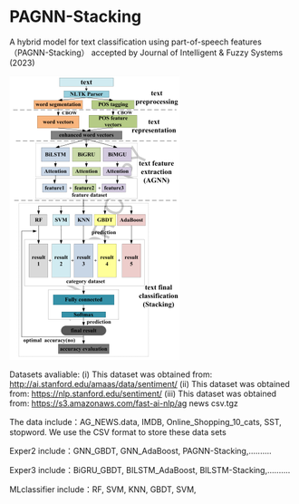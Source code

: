 # PAGNN-Stacking
A hybrid model for text classification using part-of-speech features （PAGNN-Stacking） accepted by Journal of Intelligent & Fuzzy Systems (2023)

<img src="image/PAGNN-Stacking.png" alt="PAGNN-Stacking model">

Datasets avaliable:
(i) This dataset was obtained from: http://ai.stanford.edu/amaas/data/sentiment/
(ii) This dataset was obtained from: https://nlp.stanford.edu/sentiment/
(iii) This dataset was obtained from: https://s3.amazonaws.com/fast-ai-nlp/ag news csv.tgz

The data include：AG_NEWS.data,  IMDB,  Online_Shopping_10_cats,  SST, stopword. We use the CSV format to store these data sets

Exper2 include：GNN_GBDT, GNN_AdaBoost, PAGNN-Stacking,..........

Exper3 include：BiGRU_GBDT, BILSTM_AdaBoost, BILSTM-Stacking,..........

MLclassifier include：RF, SVM, KNN, GBDT, SVM,
